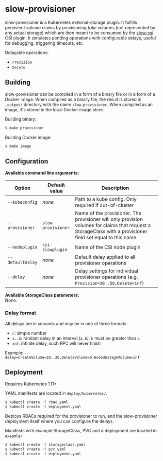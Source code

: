 # slow-provisioner

slow-provisioner is a Kubernetes external-storage plugin. It fulfills persistent volume claims by provisioning *fake* volumes (not represented by any actual storage) which are then meant to be consumed by the [slow-csi](https://github.com/gman0/slow-csi) CSI plugin. It simulates pending operations with configurable delays, useful for debugging, triggering timeouts, etc.

Delayable operations:
* `Provision`
* `Delete`

## Building

slow-provisioner can be compiled in a form of a binary file or in a form of a Docker image. When compiled as a binary file, the result is stored in `_output/` directory with the name `slow-provisioner`. When compiled as an image, it's stored in the local Docker image store.

Building binary:
```bash
$ make provisioner
```

Building Docker image:
```bash
$ make image
```

## Configuration

**Available command line arguments:**

Option | Default value | Description
------ | ------------- | -----------
`--kubeconfig` | _none_ | Path to a kube config. Only required if out-of-cluster
`--provisioner` | `slow-provisioner` | Name of the provisioner. The provisioner will only provision volumes for claims that request a StorageClass with a provisioner field set equal to this name
`--nodeplugin` | `csi-slowplugin` | Name of the CSI node plugin
`--defaultdelay` | _none_ | Default delay applied to all provisioner operations
`--delay` | _none_ | Delay settings for individual provisioner operations (e.g. `Provision=20..50,Delete=inf`)

**Available StorageClass parameters:**  
None.

### Delay format

All delays are in seconds and may be in one of three formats:
* `n`: simple number
* `a..b`: random delay in an interval _[`a`, `b`)_, `b` must be greater than `a`
* `inf`: infinite delay, such RPC will never finish

Example: `--delay=CreateVolume=10..20,DeleteVolume=5,NodeUnstageVolume=inf`

## Deployment

Requires Kubernetes 1.11+

YAML manifests are located in `deploy/kubernetes/`.

```bash
$ kubectl create -f rbac.yaml
$ kubectl create -f deployment.yaml
```

Deploys RBACs required for the provisioner to run, and the slow-provisioner deployment itself where you can configure the delays.

Manifests with example StorageClass, PVC and a deployment are located in `exapmle/`:

```bash
$ kubectl create -f storageclass.yaml
$ kubectl create -f pvc.yaml
$ kubectl create -f deployment.yaml
```
